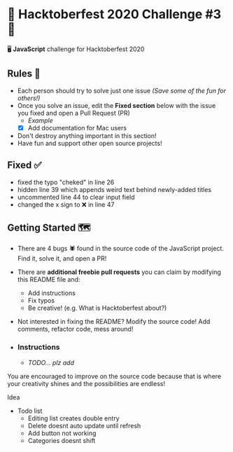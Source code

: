 # 🎉 Hacktoberfest 2020 Challenge #3 🎉
🖥️ **JavaScript** challenge for Hacktoberfest 2020

## Rules 📜
- Each person should try to solve just one issue *(Save some of the fun for others!)*
- Once you solve an issue, edit the **Fixed section** below with the issue you fixed and open a Pull Request (PR)
    - *Example*
    - [x] Add documentation for Mac users
- Don't destroy anything important in this section!
- Have fun and support other open source projects!

## Fixed ✅
- fixed the typo "cheked" in line 26
- hidden line 39 which appends weird text behind newly-added titles
- uncommented line 44 to clear input field
- changed the x sign to ❌ in line 47

## Getting Started 🗺️
- There are 4 bugs 🕷️ found in the source code of the JavaScript project. Find it, solve it, and open a PR!
- There are **additional freebie pull requests** you can claim by modifying this README file and:
    - Add instructions
    - Fix typos
    - Be creative! (e.g. What is Hacktoberfest about?)
- Not interested in fixing the README? Modify the source code! Add comments, refactor code, mess around!

- ### Instructions
    - *TODO... plz add*

You are encouraged to improve on the source code because that is where your creativity shines and the possibilities are endless!

Idea
- Todo list
    - Editing list creates double entry
    - Delete doesnt auto update until refresh
    - Add button not working
    - Categories doesnt shift
